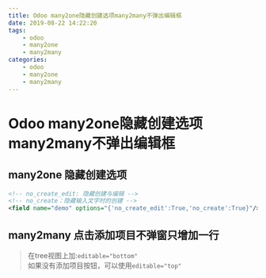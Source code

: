 ```yaml
---
title: Odoo many2one隐藏创建选项many2many不弹出编辑框
date: 2019-08-22 14:22:20
tags: 
    - odoo
    - many2one
    - many2many
categories:
    - odoo
    - many2one
    - many2many
---
```


# Odoo many2one隐藏创建选项many2many不弹出编辑框

## many2one 隐藏创建选项

```xml
<!-- no_create_edit: 隐藏创建与编辑 -->
<!-- no_create：隐藏输入文字时的创建 -->
<field name="demo" options="{'no_create_edit':True,'no_create':True}"/>
```
## many2many 点击添加项目不弹窗只增加一行

> 在tree视图上加:`editable="bottom"`  
> 如果没有添加项目按钮，可以使用`editable="top"`